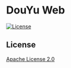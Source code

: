 # DouYu Web

[![License](https://img.shields.io/badge/license-Apache%20License%202.0-blue)](./LICENSE)

## License

[Apache License 2.0](./LICENSE)
